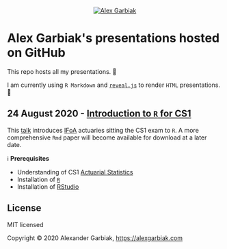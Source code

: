 <p align="center">
  <a href="https://alexgarbiak.com">
  <img src="https://alexgarbiak.com/images/logo_hua7ca02a8c28c6e15133e16100d126bc4_14965_0x70_resize_lanczos_2.png" alt="Alex Garbiak">
  </a>
</p>

# Alex Garbiak's presentations hosted on GitHub

This repo hosts all my presentations. :open_file_folder:

I am currently using `R Markdown` and [`reveal.js`](https://reveal.js) to render `HTML` presentations. :bookmark_tabs:

## 24 August 2020 - [Introduction to `R` for CS1](https://alexgarbiak.github.io/presentations/intro-to-r-for-cs1.html#/)

This [talk](https://alexgarbiak.github.io/presentations/intro-to-r-for-cs1.html#/) introduces [IFoA](https://www.actuaries.org.uk/) actuaries sitting the CS1 exam to `R`. A more comprehensive `Rmd` paper will become available for download at a later date.

:information_source: **Prerequisites**
  - Understanding of CS1 [Actuarial Statistics](https://www.actuaries.org.uk/studying/curriculum/actuarial-statistics)
  - Installation of [`R`](https://cran.rstudio.com/)
  - Installation of [RStudio](https://rstudio.com/products/rstudio/download/#download)

## License

MIT licensed

Copyright &copy; 2020 Alexander Garbiak, https://alexgarbiak.com
